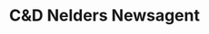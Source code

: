 ---
title: "C&D Nelders Newsagent"
url: /frinton-on-sea/cundd-nelders-newsagent/
shop: Zeitungen
---
